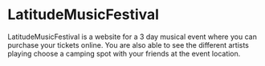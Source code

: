 # LatitudeMusicFestival
LatitudeMusicFestival is a website for a 3 day musical event where you can purchase your tickets online.
You are also able to see the different artists playing choose a camping spot with your friends at the event location.
